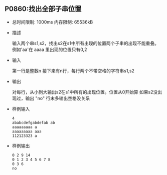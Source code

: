 ## P0860:找出全部子串位置

- 总时间限制: 1000ms    内存限制: 65536kB

- 描述

  输入两个串s1,s2，找出s2在s1中所有出现的位置两个子串的出现不能重叠。例如'aa'在 aaaa 里出现的位置只有0,2

- 输入

  第一行是整数n 接下来有n行，每行两个不带空格的字符串s1,s2

- 输出

  对每行，从小到大输出s2在s1中所有的出现位置。位置从0开始算 如果s2没出现过，输出 "no" 行末多输出空格没关系

- 样例输入

  ```
  4
  ababcdefgabdefab ab
  aaaaaaaaa a
  aaaaaaaaa aaa 
  112123323 a
  ```

- 样例输出

  ```
  0 2 9 14 
  0 1 2 3 4 5 6 7 8 
  0 3 6 
  no
  ```
